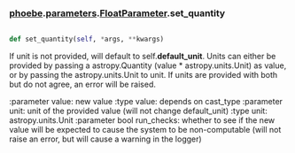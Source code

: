 ### [phoebe](phoebe.md).[parameters](phoebe.parameters.md).[FloatParameter](phoebe.parameters.FloatParameter.md).set_quantity

```py

def set_quantity(self, *args, **kwargs)

```



If unit is not provided, will default to self.<strong>default_unit</strong>.
Units can either be provided by passing a astropy.Quantity (value * astropy.units.Unit)
as value, or by passing the astropy.units.Unit to unit.  If units are provided with both
but do not agree, an error will be raised.

:parameter value: new value
:type value: depends on cast_type
:parameter unit: unit of the provided value (will not change default_unit)
:type unit: astropy.units.Unit
:parameter bool run_checks: whether to see if the new value will be expected
    to cause the system to be non-computable (will not raise an error, but
    will cause a warning in the logger)

